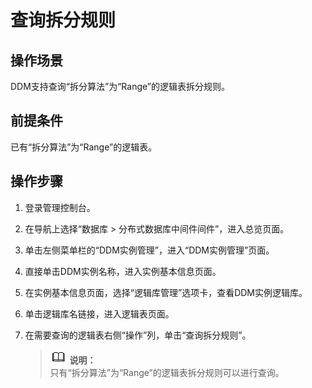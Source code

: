 # 查询拆分规则<a name="ddm_03_0010"></a>

## 操作场景<a name="section2842423"></a>

DDM支持查询“拆分算法”为“Range”的逻辑表拆分规则。

## 前提条件<a name="section25581810"></a>

已有“拆分算法”为“Range”的逻辑表。

## 操作步骤<a name="section176161497594"></a>

1.  登录管理控制台。
2.  在导航上选择“数据库 \> 分布式数据库中间件间件”，进入总览页面。
3.  单击左侧菜单栏的“DDM实例管理”，进入“DDM实例管理”页面。
4.  直接单击DDM实例名称，进入实例基本信息页面。
5.  在实例基本信息页面，选择“逻辑库管理”选项卡，查看DDM实例逻辑库。
6.  单击逻辑库名链接，进入逻辑表页面。
7.  在需要查询的逻辑表右侧“操作”列，单击“查询拆分规则”。

    >![](public_sys-resources/icon-note.gif) **说明：**   
    >只有“拆分算法”为“Range”的逻辑表拆分规则可以进行查询。  


